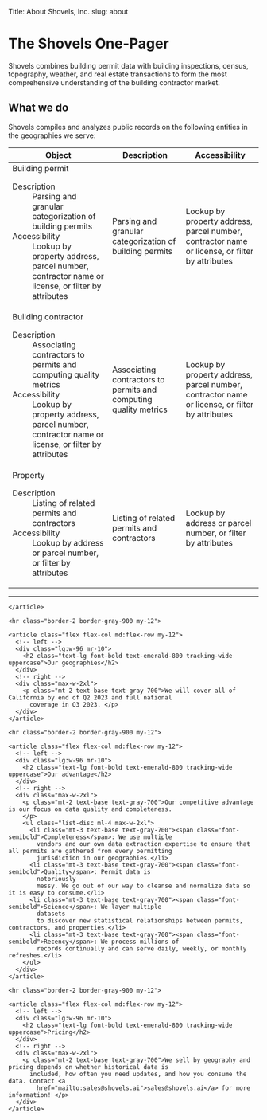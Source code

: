Title: About Shovels, Inc.
slug: about

<div class="py-24">
  <div class="mx-auto max-w-7xl px-6">
    <div class="max-w-md">
      <h1 class="mt-2 text-4xl font-bold tracking-tight text-amber-300">The Shovels One-Pager</h1>
      <p class="mt-10 text-lg leading-6 text-stone-200">Shovels combines building permit data with building inspections,
        census, topography, weather, and real estate transactions to form the most comprehensive understanding of the
        building contractor market.</p>
    </div>
  </div>
</div>

<div id="about-contentss" class="bg-lime-50 py-8">
  <div class="mx-auto max-w-7xl px-6">
    <article class="flex flex-col md:flex-row my-12">
      <!-- left -->
      <div class="lg:w-96 mr-10">
        <h2 class="text-lg font-bold text-emerald-800 tracking-wide uppercase">What we do</h2>
      </div>
      <!-- right -->
      <div class="max-w-2xl">
        <p class="mt-2 font-medium text-gray-900 max-w-lg">Shovels compiles and analyzes public records on the following
          entities in the geographies we serve:</p>
        <table class="min-w-full divide-y divide-gray-300 mt-10 max-w-2xl">
          <thead>
            <tr>
              <th scope="col" class="text-left text-base font-semibold text-stone-400 uppercase sm:pl-0">Object
              </th>
              <th scope="col" class="hidden px-3 text-left text-base font-semibold text-stone-400 uppercase lg:table-cell">
                Description</th>
              <th scope="col" class="hidden px-3 text-left text-base font-semibold text-stone-400 uppercase sm:table-cell">
                Accessibility</th>
            </tr>
          </thead>
          <tbody class="divide-y divide-gray-200">
            <tr>
              <td
                class="w-full max-w-0 py-4 text-base font-medium text-black sm:w-auto sm:max-w-none sm:pl-0">
                Building permit
                <dl class="font-normal lg:hidden">
                  <dt class="sr-only">Description</dt>
                  <dd class="mt-1 text-gray-700">Parsing and granular categorization of building permits</dd>
                  <dt class="sr-only sm:hidden">Accessibility</dt>
                  <dd class="mt-1 text-gray-500 sm:hidden">Lookup by property address, parcel number,
                    contractor
                    name or license, or filter by attributes</dd>
                </dl>
              </td>
              <td class="hidden px-3 py-4 text-base text-gray-500 lg:table-cell">Parsing and granular categorization of
                building permits</td>
              <td class="hidden px-3 py-4 text-base text-gray-500 sm:table-cell">Lookup by property address, parcel
                number,
                contractor name or license, or filter by attributes</td>
            </tr>
            <tr>
              <td
                class="w-full max-w-0 py-4 text-base font-medium text-black sm:w-auto sm:max-w-none sm:pl-0">
                Building contractor
                <dl class="font-normal lg:hidden">
                  <dt class="sr-only">Description</dt>
                  <dd class="mt-1 text-gray-700">Associating contractors to permits and computing quality
                    metrics
                  </dd>
                  <dt class="sr-only sm:hidden">Accessibility</dt>
                  <dd class="mt-1 text-gray-500 sm:hidden">Lookup by property address, parcel number,
                    contractor
                    name or license, or filter by attributes</dd>
                </dl>
              </td>
              <td class="hidden px-3 py-4 text-base text-gray-500 lg:table-cell">Associating contractors to permits and
                computing quality metrics</td>
              <td class="hidden px-3 py-4 text-base text-gray-500 sm:table-cell">Lookup by property address, parcel
                number,
                contractor name or license, or filter by attributes</td>
            </tr>
            <tr>
              <td
                class="w-full max-w-0 py-4 text-base font-medium text-black sm:w-auto sm:max-w-none sm:pl-0">
                Property
                <dl class="font-normal lg:hidden">
                  <dt class="sr-only">Description</dt>
                  <dd class="mt-1 text-gray-700">Listing of related permits and contractors</dd>
                  <dt class="sr-only sm:hidden">Accessibility</dt>
                  <dd class="mt-1 text-gray-500 sm:hidden">Lookup by address or parcel number, or filter by
                    attributes</dd>
                </dl>
              </td>
              <td class="hidden px-3 py-4 text-base text-gray-500 lg:table-cell">Listing of related permits and
                contractors
              </td>
              <td class="hidden px-3 py-4 text-base text-gray-500 sm:table-cell">Lookup by address or parcel number, or
                filter by attributes</td>
            </tr>
          </tbody>
        </table>
        <hr class="border border-stone-200">
      </div>

    </article>

    <hr class="border-2 border-gray-900 my-12">

    <article class="flex flex-col md:flex-row my-12">
      <!-- left -->
      <div class="lg:w-96 mr-10">
        <h2 class="text-lg font-bold text-emerald-800 tracking-wide uppercase">Our geographies</h2>
      </div>
      <!-- right -->
      <div class="max-w-2xl">
        <p class="mt-2 text-base text-gray-700">We will cover all of California by end of Q2 2023 and full national
          coverage in Q3 2023. </p>
      </div>
    </article>

    <hr class="border-2 border-gray-900 my-12">

    <article class="flex flex-col md:flex-row my-12">
      <!-- left -->
      <div class="lg:w-96 mr-10">
        <h2 class="text-lg font-bold text-emerald-800 tracking-wide uppercase">Our advantage</h2>
      </div>
      <!-- right -->
      <div class="max-w-2xl">
        <p class="mt-2 text-base text-gray-700">Our competitive advantage is our focus on data quality and completeness.
        </p>
        <ul class="list-disc ml-4 max-w-2xl">
          <li class="mt-3 text-base text-gray-700"><span class="font-semibold">Completeness</span>: We use multiple
            vendors and our own data extraction expertise to ensure that all permits are gathered from every permitting
            jurisdiction in our geographies.</li>
          <li class="mt-3 text-base text-gray-700"><span class="font-semibold">Quality</span>: Permit data is
            notoriously
            messy. We go out of our way to cleanse and normalize data so it is easy to consume.</li>
          <li class="mt-3 text-base text-gray-700"><span class="font-semibold">Science</span>: We layer multiple
            datasets
            to discover new statistical relationships between permits, contractors, and properties.</li>
          <li class="mt-3 text-base text-gray-700"><span class="font-semibold">Recency</span>: We process millions of
            records continually and can serve daily, weekly, or monthly refreshes.</li>
        </ul>
      </div>
    </article>

    <hr class="border-2 border-gray-900 my-12">

    <article class="flex flex-col md:flex-row my-12">
      <!-- left -->
      <div class="lg:w-96 mr-10">
        <h2 class="text-lg font-bold text-emerald-800 tracking-wide uppercase">Pricing</h2>
      </div>
      <!-- right -->
      <div class="max-w-2xl">
        <p class="mt-2 text-base text-gray-700">We sell by geography and pricing depends on whether historical data is
          included, how often you need updates, and how you consume the data. Contact <a
            href="mailto:sales@shovels.ai">sales@shovels.ai</a> for more information! </p>
      </div>
    </article>

  </div>
</div>